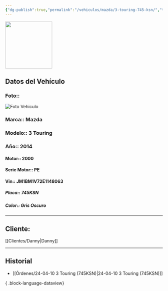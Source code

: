```yaml
---
{"dg-publish":true,"permalink":"/vehiculos/mazda/3-touring-745-ksn/","tags":["Mazda"]}
---
```


<img src="https://lh3.googleusercontent.com/d/137fl3TIZ0-PU8b-Pt0bsjclwHub_u78G" width="150">

## Datos del Vehículo 
### Foto:: 
<img src="https://lh3.googleusercontent.com/d/1PjpwYZpwZUjwNkVN4jyhDnfSnik8j1FP" Alt="Foto Vehiculo">

### Marca:: Mazda
### Modelo:: 3 Touring 
### Año:: 2014
#### Motor:: 2000
#### Serie Motor:: PE
#### Vin:: JM1BM1V72E1148063
##### Placa:: 745KSN
##### Color:: Gris Oscuro
---

## Cliente:

[[Clientes/Danny\|Danny]]

---

## Historial

- [[Órdenes/24-04-10 3 Touring (745KSN)\|24-04-10 3 Touring (745KSN)]]

{ .block-language-dataview} 